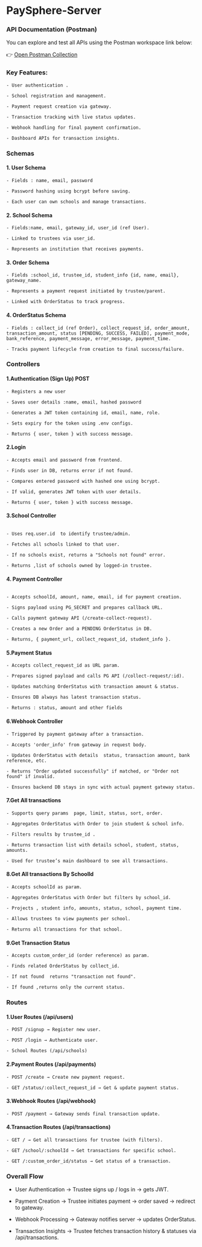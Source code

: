 # PaySphere-Server

### API Documentation (Postman)

You can explore and test all APIs using the Postman workspace link below:

👉 [Open Postman Collection](https://moonlightcodes-2816229.postman.co/workspace/My-Workspace~e7b02d05-2409-4ecf-80f3-b9a8aef297a4/request/31077336-aeac04e6-aab5-4000-b43e-3023dd4571d7?tab=body)

### Key Features:
```
- User authentication .

- School registration and management.

- Payment request creation via gateway.

- Transaction tracking with live status updates.

- Webhook handling for final payment confirmation.

- Dashboard APIs for transaction insights.
```

### Schemas
#### 1. User Schema 
```
- Fields : name, email, password 

- Password hashing using bcrypt before saving.

- Each user can own schools and manage transactions.
```
#### 2. School Schema 
```
- Fields:name, email, gateway_id, user_id (ref User).

- Linked to trustees via user_id.

- Represents an institution that receives payments.
```
#### 3. Order Schema 
```
- Fields :school_id, trustee_id, student_info {id, name, email}, gateway_name.

- Represents a payment request initiated by trustee/parent.

- Linked with OrderStatus to track progress.
```
#### 4. OrderStatus Schema 
```
- Fields : collect_id (ref Order), collect_request_id, order_amount, transaction_amount, status [PENDING, SUCCESS, FAILED], payment_mode, bank_reference, payment_message, error_message, payment_time.

- Tracks payment lifecycle from creation to final success/failure.

```

### Controllers

#### 1.Authentication (Sign Up) POST
``` 
- Registers a new user

- Saves user details :name, email, hashed password

- Generates a JWT token containing id, email, name, role.

- Sets expiry for the token using .env configs.

- Returns { user, token } with success message.
```
#### 2.Login 
```
- Accepts email and password from frontend.

- Finds user in DB, returns error if not found.

- Compares entered password with hashed one using bcrypt.

- If valid, generates JWT token with user details.

- Returns { user, token } with success message.
```
#### 3.School Controller
```

- Uses req.user.id  to identify trustee/admin.

- Fetches all schools linked to that user.

- If no schools exist, returns a "Schools not found" error.

- Returns ,list of schools owned by logged-in trustee.
```
#### 4. Payment Controller
```

- Accepts schoolId, amount, name, email, id for payment creation.

- Signs payload using PG_SECRET and prepares callback URL.

- Calls payment gateway API (/create-collect-request).

- Creates a new Order and a PENDING OrderStatus in DB.

- Returns, { payment_url, collect_request_id, student_info }.
```
#### 5.Payment Status
```
- Accepts collect_request_id as URL param.

- Prepares signed payload and calls PG API (/collect-request/:id).

- Updates matching OrderStatus with transaction amount & status.

- Ensures DB always has latest transaction status.

- Returns : status, amount and other fields
```
#### 6.Webhook Controller
```
- Triggered by payment gateway after a transaction.

- Accepts 'order_info' from gateway in request body.

- Updates OrderStatus with details  status, transaction amount, bank reference, etc.

- Returns "Order updated successfully" if matched, or "Order not found" if invalid.

- Ensures backend DB stays in sync with actual payment gateway status.
```

#### 7.Get All transactions 
```
- Supports query params  page, limit, status, sort, order.

- Aggregates OrderStatus with Order to join student & school info.

- Filters results by trustee_id .

- Returns transaction list with details school, student, status, amounts.

- Used for trustee’s main dashboard to see all transactions.
```
#### 8.Get All transactions By SchoolId
```
- Accepts schoolId as param.

- Aggregates OrderStatus with Order but filters by school_id.

- Projects , student info, amounts, status, school, payment time.

- Allows trustees to view payments per school.

- Returns all transactions for that school.
```
#### 9.Get Transaction Status
```
- Accepts custom_order_id (order reference) as param.

- Finds related OrderStatus by collect_id.

- If not found  returns "transaction not found".

- If found ,returns only the current status.
```

### Routes

#### 1.User Routes (/api/users)
``` 
- POST /signup → Register new user.

- POST /login → Authenticate user.

- School Routes (/api/schools)
```


#### 2.Payment Routes (/api/payments)
```
- POST /create → Create new payment request.

- GET /status/:collect_request_id → Get & update payment status.
```
#### 3.Webhook Routes (/api/webhook)
```
- POST /payment → Gateway sends final transaction update.
```
#### 4.Transaction Routes (/api/transactions)
```
- GET / → Get all transactions for trustee (with filters).

- GET /school/:schoolId → Get transactions for specific school.

- GET /:custom_order_id/status → Get status of a transaction.
```
### Overall Flow

- User Authentication → Trustee signs up / logs in → gets JWT.


- Payment Creation → Trustee initiates payment → order saved → redirect to gateway.

- Webhook Processing → Gateway notifies server → updates OrderStatus.

- Transaction Insights → Trustee fetches transaction history & statuses via /api/transactions.
